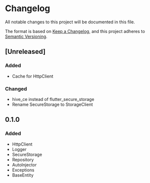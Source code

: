 # Changelog

All notable changes to this project will be documented in this file.

The format is based on [Keep a Changelog](https://keepachangelog.com/en/1.1.0/),
and this project adheres to [Semantic Versioning](https://semver.org/spec/v2.0.0.html).

## [Unreleased]

### Added

- Cache for HttpClient
  
### Changed
- hive_ce instead of flutter_secure_storage 
- Rename SecureStorage to StorageClient

## 0.1.0

### Added

- HttpClient
- Logger
- SecureStorage
- Repository
- AutoInjector
- Exceptions
- BaseEntity
